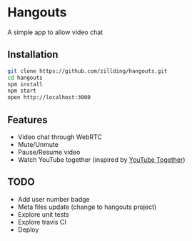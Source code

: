 # Hangouts

A simple app to allow video chat

## Installation

```bash
git clone https://github.com/zillding/hangouts.git
cd hangouts
npm install
npm start
open http://localhost:3000
```

## Features

+ Video chat through WebRTC
+ Mute/Unmute
+ Pause/Resume video
+ Watch YouTube together (inspired by [YouTube Together](https://github.com/zillding/yt-together))

## TODO

+ Add user number badge
+ Meta files update (change to hangouts project)
+ Explore unit tests
+ Explore travis CI
+ Deploy
